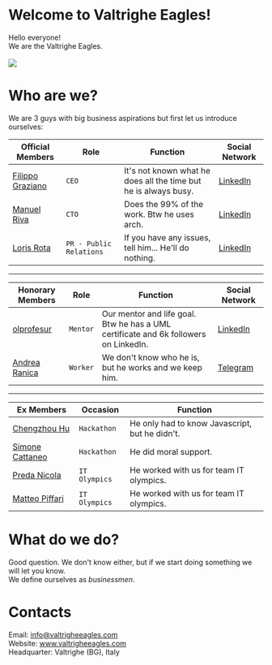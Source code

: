 # Welcome to Valtrighe Eagles!

Hello everyone!
<br>
We are the Valtrighe Eagles.
<br>
<br>
![](https://komarev.com/ghpvc/?username=Valtrighe-Eagles)

# Who are we?

We are 3 guys with big business aspirations but first let us introduce ourselves:

|Official Members                |Role                          |Function                         |Social Network                         |
|----------------|-------------------------------|-----------------------------|-----------------------------|
|[Filippo Graziano](https://github.com/Grax03)|`CEO`|It's not known what he does all the time but he is always busy.|[LinkedIn](https://www.linkedin.com/in/filippogiovannigraziano)|
|[Manuel Riva](https://github.com/BlackWolf4k)|`CTO`|Does the 99% of the work. Btw he uses arch.|[LinkedIn](https://www.linkedin.com/in/manuel-carlo-riva-043234251)|
|[Loris Rota](https://github.com/Loriss07)|`PR - Public Relations`|If you have any issues, tell him... He'll do nothing.|[LinkedIn](https://www.linkedin.com/in/loris-rota-40063a252)|

<hr>

|Honorary Members                |Role                          |Function                         |Social Network                         |
|----------------|-------------------------------|-----------------------------|-----------------------------|
|[olprofesur](https://github.com/olprofesur)|`Mentor`|Our mentor and life goal. Btw he has a UML certificate and 6k followers on LinkedIn.|[LinkedIn](https://it.linkedin.com/in/diegobernini)|
|[Andrea Ranica](https://github.com/andrearanica)|`Worker`|We don't know who he is, but he works and we keep him.|[Telegram](https://t.me/andrearanica)|

<hr>

|Ex Members                |Occasion                          |Function                         |
|----------------|-------------------------------|-----------------------------|
|[Chengzhou Hu](https://github.com/hcz01)|`Hackathon`|He only had to know Javascript, but he didn't.|
|[Simone Cattaneo](https://github.com/SimoneCattaneo17)|`Hackathon`|He did moral support.|
|[Preda Nicola](https://github.com/nicolapreda)|`IT Olympics`|He worked with us for team IT olympics.|
|[Matteo Piffari](https://github.com/matteopiffari)|`IT Olympics`|He worked with us for team IT olympics.|

# What do we do?
Good question. We don't know either, but if we start doing something we will let you know.
<br>
We define ourselves as *businessmen*.

# Contacts
Email: info@valtrigheeagles.com
<br>
Website: www.valtrigheeagles.com
<br>
Headquarter: Valtrighe (BG), Italy
